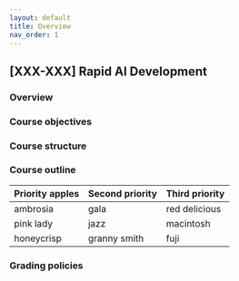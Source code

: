 ```yaml
---
layout: default
title: Overview
nav_order: 1
---
```


## [XXX-XXX] Rapid AI Development

### Overview

### Course objectives

### Course structure

### Course outline
| Priority apples | Second priority | Third priority |
|-------|--------|---------|
| ambrosia | gala | red delicious |
| pink lady | jazz | macintosh |
| honeycrisp | granny smith | fuji |

### Grading policies
